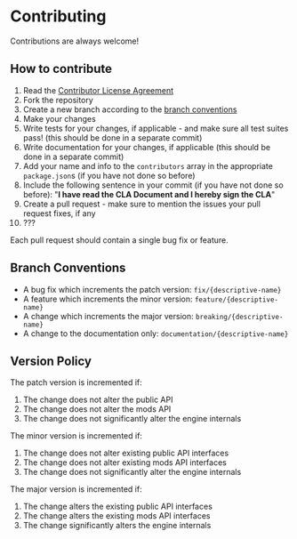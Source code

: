 # Contributing

Contributions are always welcome!

## How to contribute

1. Read the [Contributor License Agreement](cla/individual.md)
2. Fork the repository
3. Create a new branch according to the
   [branch conventions](#branch-conventions)
4. Make your changes
5. Write tests for your changes, if applicable - and make sure all test suites
   pass! (this should be done in a separate commit)
6. Write documentation for your changes, if applicable (this should be done in a
   separate commit)
7. Add your name and info to the `contributors` array in the appropriate
   `package.json`s (if you have not done so before)
8. Include the following sentence in your commit (if you have not done so
   before): "**I have read the CLA Document and I hereby sign the CLA**"
9. Create a pull request - make sure to mention the issues your pull request
   fixes, if any
10. ???

Each pull request should contain a single bug fix or feature.

## Branch Conventions

- A bug fix which increments the patch version: `fix/{descriptive-name}`
- A feature which increments the minor version: `feature/{descriptive-name}`
- A change which increments the major version: `breaking/{descriptive-name}`
- A change to the documentation only: `documentation/{descriptive-name}`

## Version Policy

The patch version is incremented if:

1. The change does not alter the public API
2. The change does not alter the mods API
3. The change does not significantly alter the engine internals

The minor version is incremented if:

1. The change does not alter existing public API interfaces
2. The change does not alter existing mods API interfaces
3. The change does not significantly alter the engine internals

The major version is incremented if:

1. The change alters the existing public API interfaces
2. The change alters the existing mods API interfaces
3. The change significantly alters the engine internals
